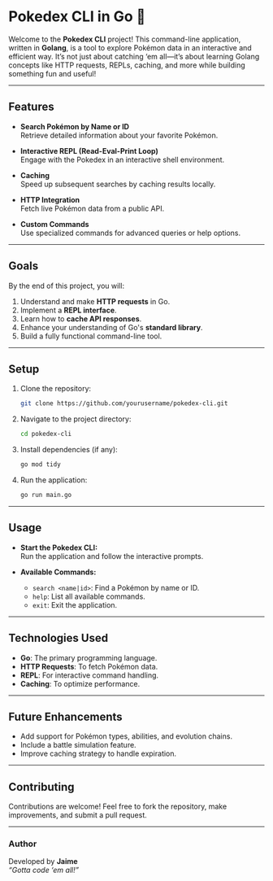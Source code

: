 # **Pokedex CLI in Go** 🐾

Welcome to the **Pokedex CLI** project! This command-line application, written in **Golang**, is a tool to explore Pokémon data in an interactive and efficient way. It’s not just about catching ‘em all—it’s about learning Golang concepts like HTTP requests, REPLs, caching, and more while building something fun and useful!

---

## **Features**

- **Search Pokémon by Name or ID**  
  Retrieve detailed information about your favorite Pokémon.
  
- **Interactive REPL (Read-Eval-Print Loop)**  
  Engage with the Pokedex in an interactive shell environment.

- **Caching**  
  Speed up subsequent searches by caching results locally.

- **HTTP Integration**  
  Fetch live Pokémon data from a public API.

- **Custom Commands**  
  Use specialized commands for advanced queries or help options.

---

## **Goals**

By the end of this project, you will:

1. Understand and make **HTTP requests** in Go.
2. Implement a **REPL interface**.
3. Learn how to **cache API responses**.
4. Enhance your understanding of Go's **standard library**.
5. Build a fully functional command-line tool.

---

## **Setup**

1. Clone the repository:
   ```bash
   git clone https://github.com/yourusername/pokedex-cli.git
   ```
2. Navigate to the project directory:
   ```bash
   cd pokedex-cli
   ```
3. Install dependencies (if any):
   ```bash
   go mod tidy
   ```
4. Run the application:
   ```bash
   go run main.go
   ```

---

## **Usage**

- **Start the Pokedex CLI:**  
  Run the application and follow the interactive prompts.

- **Available Commands:**  
  - `search <name|id>`: Find a Pokémon by name or ID.
  - `help`: List all available commands.
  - `exit`: Exit the application.

---

## **Technologies Used**

- **Go**: The primary programming language.
- **HTTP Requests**: To fetch Pokémon data.
- **REPL**: For interactive command handling.
- **Caching**: To optimize performance.

---

## **Future Enhancements**

- Add support for Pokémon types, abilities, and evolution chains.
- Include a battle simulation feature.
- Improve caching strategy to handle expiration.

---

## **Contributing**

Contributions are welcome! Feel free to fork the repository, make improvements, and submit a pull request.

---

### **Author**

Developed by **Jaime**  
*“Gotta code ‘em all!”*